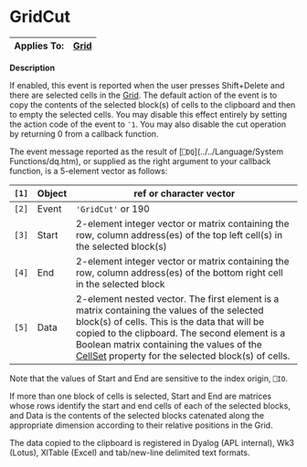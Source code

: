 




<h1 class="heading"><span class="name">GridCut</span></h1>

| Applies To: | [Grid](./grid.md) |
| --- | ---  |


**Description**


If enabled, this event is reported when the user presses Shift+Delete and there are selected cells in the [Grid](./grid.md). The default action of the event is to copy the contents of the selected block(s) of cells to the clipboard and then to empty the selected cells. You may disable this effect entirely by setting the action code of the event to `¯1`. You may also disable the cut operation by returning 0 from a callback function.


The event message reported as the result of [`⎕DQ`](../../Language/System Functions/dq.htm), or supplied as the right argument to your callback function, is a 5-element vector as follows:


| `[1]` | Object | ref or character vector |
| --- | --- | ---  |
| `[2]` | Event | `'GridCut'` or 190 |
| `[3]` | Start | 2-element integer vector or matrix containing the row, column address(es) of the top left cell(s) in the selected block(s) |
| `[4]` | End | 2-element integer vector or matrix containing the row, column address(es) of the bottom right cell in the selected block |
| `[5]` | Data | 2-element nested vector. The first element is a matrix containing the values of the selected block(s) of cells. This is the data that will be copied to the clipboard. The second element is a Boolean matrix containing the values of the [CellSet](./cellset.md) property for the selected block(s) of cells. |


Note that the values of Start and End are sensitive to the index origin, `⎕IO`.


If more than one block of cells is selected, Start and End are matrices whose rows identify the start and end cells of each of the selected blocks, and Data is the contents of the selected blocks catenated along the appropriate dimension according to their relative positions in the Grid.


The data copied to the clipboard is registered in Dyalog (APL internal), Wk3 (Lotus), XlTable (Excel) and tab/new-line delimited text formats.



